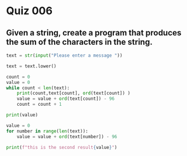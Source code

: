 # Quiz 006
## Given a string, create a program that produces the sum of the characters in the string.
```.py
text = str(input("Please enter a message "))

text = text.lower()

count = 0
value = 0
while count < len(text):
    print(count,text[count], ord(text[count]) )
    value = value + ord(text[count]) - 96
    count = count + 1

print(value)

value = 0
for number in range(len(text)):
    value = value + ord(text[number]) - 96

print(f"this is the second result{value}")
```
